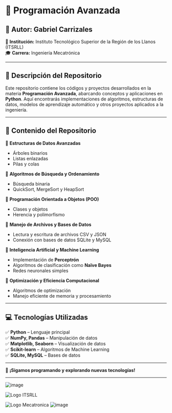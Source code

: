 # 🚀 **Programación Avanzada**  

## 📌 **Autor:** Gabriel Carrizales  
📍 **Institución:** Instituto Tecnológico Superior de la Región de los Llanos (ITSRLL)  
🎓 **Carrera:** Ingeniería Mecatrónica  

---

## 📖 **Descripción del Repositorio**  
Este repositorio contiene los códigos y proyectos desarrollados en la materia **Programación Avanzada**, abarcando conceptos y aplicaciones en **Python**. Aquí encontrarás implementaciones de algoritmos, estructuras de datos, modelos de aprendizaje automático y otros proyectos aplicados a la ingeniería.  

---

## 📂 **Contenido del Repositorio**  

🔹 **Estructuras de Datos Avanzadas**  
- Árboles binarios  
- Listas enlazadas  
- Pilas y colas  

🔹 **Algoritmos de Búsqueda y Ordenamiento**  
- Búsqueda binaria  
- QuickSort, MergeSort y HeapSort  

🔹 **Programación Orientada a Objetos (POO)**  
- Clases y objetos  
- Herencia y polimorfismo  

🔹 **Manejo de Archivos y Bases de Datos**  
- Lectura y escritura de archivos CSV y JSON  
- Conexión con bases de datos SQLite y MySQL  

🔹 **Inteligencia Artificial y Machine Learning**  
- Implementación de **Perceptrón**  
- Algoritmos de clasificación como **Naïve Bayes**  
- Redes neuronales simples  

🔹 **Optimización y Eficiencia Computacional**  
- Algoritmos de optimización  
- Manejo eficiente de memoria y procesamiento  

---

## 💻 **Tecnologías Utilizadas**  
✅ **Python** – Lenguaje principal  
✅ **NumPy, Pandas** – Manipulación de datos  
✅ **Matplotlib, Seaborn** – Visualización de datos  
✅ **Scikit-learn** – Algoritmos de Machine Learning  
✅ **SQLite, MySQL** – Bases de datos  

---


🚀 **¡Sigamos programando y explorando nuevas tecnologías!**  

---


![image](https://github.com/user-attachments/assets/44692bb6-525e-4351-b74e-da3e29d9e2d1)

![Logo ITSRLL](https://github.com/user-attachments/assets/527f2de1-e296-47e6-8068-30e5793aaef7)

![Logo Mecatronica](https://github.com/user-attachments/assets/f13729f0-91dc-42d9-b046-10563d534dd7)
![image](https://github.com/user-attachments/assets/ba4a20dc-a157-4912-86f8-0d0e96e55a8c)



